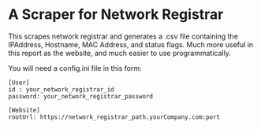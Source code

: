 A Scraper for Network Registrar
===============================

This scrapes network registrar and generates a .csv file containing the IPAddress, Hostname, MAC Address, and status flags.
Much more useful in this report as the website, and much easier to use programmatically. 

You will need a config.ini file in this form:

    [User]
    id : your_network_registrar_id
    password: your_network_registrar_password

    [Website]
    rootUrl: https://network_registrar_path.yourCompany.com:port
